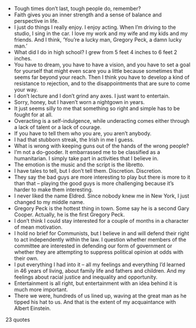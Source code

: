  - Tough times don’t last, tough people do, remember?
 - Faith gives you an inner strength and a sense of balance and perspective in life.
 - I just do things I really enjoy. I enjoy acting. When I’m driving to the studio, I sing in the car. I love my work and my wife and my kids and my friends. And I think, ‘You’re a lucky man, Gregory Peck, a damn lucky man.’
 - What did I do in high school? I grew from 5 feet 4 inches to 6 feet 2 inches.
 - You have to dream, you have to have a vision, and you have to set a goal for yourself that might even scare you a little because sometimes that seems far beyond your reach. Then I think you have to develop a kind of resistance to rejection, and to the disappointments that are sure to come your way.
 - I don’t lecture and I don’t grind any axes. I just want to entertain.
 - Sorry, honey, but I haven’t worn a nightgown in years.
 - It just seems silly to me that something so right and simple has to be fought for at all.
 - Overacting is a self-indulgence, while underacting comes either through a lack of talent or a lack of courage.
 - If you have to tell them who you are, you aren’t anybody.
 - I had that stubborn streak, the Irish in me I guess.
 - What is wrong with keeping guns out of the hands of the wrong people?
 - I’m not a do-gooder. It embarrassed me to be classified as a humanitarian. I simply take part in activities that I believe in.
 - The emotion is the music and the script is the libretto.
 - I have tales to tell, but I don’t tell them. Discretion. Discretion.
 - They say the bad guys are more interesting to play but there is more to it than that – playing the good guys is more challenging because it’s harder to make them interesting.
 - I never liked the name Eldred. Since nobody knew me in New York, I just changed to my middle name.
 - Gregory Peck is the hottest thing in town. Some say he is a second Gary Cooper. Actually, he is the first Gregory Peck.
 - I don’t think I could stay interested for a couple of months in a character of mean motivation.
 - I hold no brief for Communists, but I believe in and will defend their right to act independently within the law. I question whether members of the committee are interested in defending our form of government or whether they are attempting to suppress political opinion at odds with their own.
 - I put everything I had into it – all my feelings and everything I’d learned in 46 years of living, about family life and fathers and children. And my feelings about racial justice and inequality and opportunity.
 - Entertainment is all right, but entertainment with an idea behind it is much more important.
 - There we were, hundreds of us lined up, waving at the great man as he tipped his hat to us. And that is the extent of my acquaintance with Albert Einstein.

23 quotes